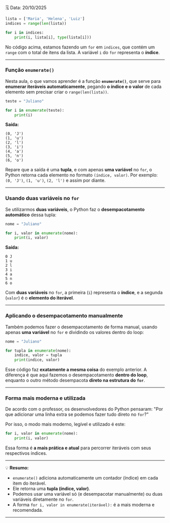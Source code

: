 🗓️ Data: 20/10/2025

```python
lista = ['Maria', 'Helena', 'Luiz']
indices = range(len(lista))

for i in indices:
    print(i, lista[i], type(lista[i]))
```

No código acima, estamos fazendo um `for` em `indices`, que contém um `range` com o total de itens da lista. A variável `i` do `for` representa o **índice**.

---

### Função `enumerate()`

Nesta aula, o que vamos aprender é a função **`enumerate()`**, que serve para **enumerar iteráveis automaticamente**, pegando **o índice e o valor** de cada elemento sem precisar criar o `range(len(lista))`.

```python
teste = "Juliano"

for i in enumerate(teste):
    print(i)
```

**Saída:**

```
(0, 'J')
(1, 'u')
(2, 'l')
(3, 'i')
(4, 'a')
(5, 'n')
(6, 'o')
```

Repare que a saída é uma **tupla**, e com apenas **uma variável** no `for`, o Python retorna cada elemento no formato `(índice, valor)`.
Por exemplo: `(0, 'J')`, `(1, 'u')`, `(2, 'l')` e assim por diante.

---

### Usando duas variáveis no `for`

Se utilizarmos **duas variáveis**, o Python faz o **desempacotamento automático** dessa tupla:

```python
nome = "Juliano"

for i, valor in enumerate(nome):
    print(i, valor)
```

**Saída:**

```
0 J
1 u
2 l
3 i
4 a
5 n
6 o
```

Com **duas variáveis** no `for`, a primeira (`i`) representa o **índice**, e a segunda (`valor`) é o **elemento do iterável**.

---

### Aplicando o desempacotamento manualmente

Também podemos fazer o desempacotamento de forma manual, usando apenas **uma variável** no `for` e dividindo os valores dentro do loop:

```python
nome = "Juliano"

for tupla in enumerate(nome):
    indice, valor = tupla
    print(indice, valor)
```

Esse código faz **exatamente a mesma coisa** do exemplo anterior.
A diferença é que aqui fazemos o desempacotamento **dentro do loop**, enquanto o outro método desempacota **direto na estrutura do `for`**.

---

### Forma mais moderna e utilizada

De acordo com o professor, os desenvolvedores do Python pensaram:
"Por que adicionar uma linha extra se podemos fazer tudo direto no `for`?"

Por isso, o modo mais moderno, legível e utilizado é este:

```python
for i, valor in enumerate(nome):
    print(i, valor)
```

Essa forma é **a mais prática e atual** para percorrer iteráveis com seus respectivos índices.

---

💡 **Resumo:**

* `enumerate()` adiciona automaticamente um contador (índice) em cada item do iterável.
* Ele retorna uma **tupla (índice, valor)**.
* Podemos usar uma variável só (e desempacotar manualmente) ou duas variáveis diretamente no `for`.
* A forma `for i, valor in enumerate(iterável):` é a mais moderna e recomendada.

---